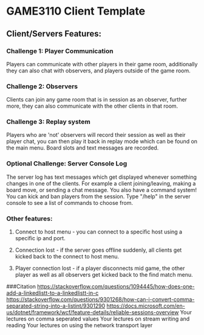 # GAME3110 Client Template
## Client/Servers Features:
### Challenge 1: Player Communication
Players can communicate with other players in their game room, additionally they can also chat with observers, and players outside of the game room.
### Challenge 2: Observers
Clients can join any game room that is in session as an observer, further more, they can also communicate with the other clients in that room.
### Challenge 3: Replay system
Players who are 'not' observers will record their session as well as their player chat, you can then play it back in replay mode which can be found on the main menu. Board slots and text messages are recorded.
### Optional Challenge: Server Console Log
The server log has text messages which get displayed whenever something changes in one of the clients. For example a client joining/leaving, making a board move, or sending a chat message. You also have a command system! You can kick and ban players from the session. Type "/help" in the server console to see a list of commands to choose from.
### Other features:
1. Connect to host menu - you can connect to a specific host using a specific ip and port.

2. Connection lost - if the server goes offline suddenly, all clients get kicked back to the connect to host menu.

3. Player connection lost - if a player disconnects mid game, the other player as well as all observers get kicked back to the find match menu.

###Citation
https://stackoverflow.com/questions/1094445/how-does-one-add-a-linkedlistt-to-a-linkedlistt-in-c
https://stackoverflow.com/questions/9301268/how-can-i-convert-comma-separated-string-into-a-listint/9301290
https://docs.microsoft.com/en-us/dotnet/framework/wcf/feature-details/reliable-sessions-overview
Your lectures on comma seperated values
Your lectures on stream writing and reading
Your lectures on using the network transport layer
